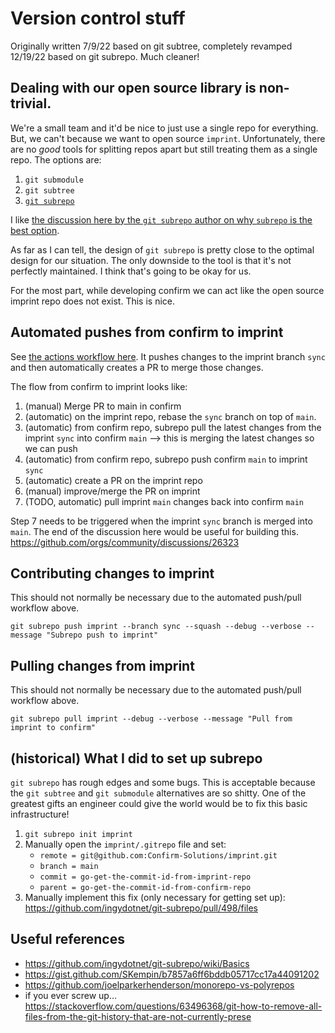 # Version control stuff

Originally written 7/9/22 based on git subtree, completely revamped 12/19/22 based on git subrepo. Much cleaner!

## Dealing with our open source library is non-trivial.

We're a small team and it'd be nice to just use a single repo for everything. But, we can't because we want to open source `imprint`. Unfortunately, there are no *good* tools for splitting repos apart but still treating them as a single repo. The options are:
1. `git submodule`
2. `git subtree`
3. [`git subrepo`](https://github.com/ingydotnet/git-subrepo)

I like [the discussion here by the `git subrepo` author on why `subrepo` is the best option](https://github.com/ingydotnet/git-subrepo/blob/master/Intro.pod).

As far as I can tell, the design of `git subrepo` is pretty close to the optimal design for our situation. The only downside to the tool is that it's not perfectly maintained. I think that's going to be okay for us. 

For the most part, while developing confirm we can act like the open source imprint repo does not exist. This is nice. 

## Automated pushes from confirm to imprint

See [the actions workflow here](../.github/workflows/test.yml). It pushes
changes to the imprint branch `sync` and then automatically creates a PR to
merge those changes.

The flow from confirm to imprint looks like:
1. (manual) Merge PR to main in confirm
2. (automatic) on the imprint repo, rebase the `sync` branch on top of `main`.
3. (automatic) from confirm repo, subrepo pull the latest changes from the imprint `sync` into confirm `main` --> this is merging the latest changes so we can push
4. (automatic) from confirm repo, subrepo push confirm `main` to imprint `sync`
5. (automatic) create a PR on the imprint repo
6. (manual) improve/merge the PR on imprint
7. (TODO, automatic) pull imprint `main` changes back into confirm `main`

Step 7 needs to be triggered when the imprint `sync` branch is merged into `main`. 
The end of the discussion here would be useful for building this. 
https://github.com/orgs/community/discussions/26323

## Contributing changes to imprint

This should not normally be necessary due to the automated push/pull workflow above.

```
git subrepo push imprint --branch sync --squash --debug --verbose --message "Subrepo push to imprint"
```

## Pulling changes from imprint

This should not normally be necessary due to the automated push/pull workflow above.

```
git subrepo pull imprint --debug --verbose --message "Pull from imprint to confirm"
```

## (historical) What I did to set up subrepo

`git subrepo` has rough edges and some bugs. This is acceptable because the
`git subtree` and `git submodule` alternatives are so shitty. One of the
greatest gifts an engineer could give the world would be to fix this basic
infrastructure!

1. `git subrepo init imprint`
2. Manually open the `imprint/.gitrepo` file and set:
    - `remote = git@github.com:Confirm-Solutions/imprint.git`
	- `branch = main`
	- `commit = go-get-the-commit-id-from-imprint-repo`
	- `parent = go-get-the-commit-id-from-confirm-repo`
3. Manually implement this fix (only necessary for getting set up): https://github.com/ingydotnet/git-subrepo/pull/498/files

## Useful references

- https://github.com/ingydotnet/git-subrepo/wiki/Basics
- https://gist.github.com/SKempin/b7857a6ff6bddb05717cc17a44091202
- https://github.com/joelparkerhenderson/monorepo-vs-polyrepos
- if you ever screw up... https://stackoverflow.com/questions/63496368/git-how-to-remove-all-files-from-the-git-history-that-are-not-currently-prese